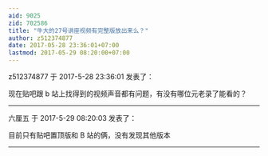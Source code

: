 ```yaml
---
aid: 9025
zid: 702586
title: "牛大的27号讲座视频有完整版放出来么？"
author: z512374877
date: 2017-05-28 23:36:01+07:00
lastmod: 2017-05-29 08:20:00+07:00
---
```


z512374877 于 2017-5-28 23:36:01 发表了：

现在贴吧跟 b 站上找得到的视频声音都有问题，有没有哪位元老录了能看的？

---

六厘五 于 2017-5-29 08:20:03 发表了：

目前只有贴吧置顶版和 B 站的俩，没有发现其他版本

---
